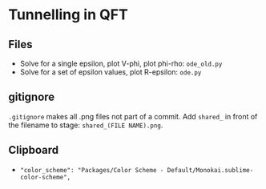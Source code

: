 # Tunnelling in QFT

## Files

- Solve for a single epsilon, plot V-phi, plot phi-rho: ```ode_old.py```
- Solve for a set of epsilon values, plot R-epsilon: ```ode.py```

## gitignore

```.gitignore``` makes all .png files not part of a commit. Add ```shared_``` in front of the filename to stage: ```shared_(FILE NAME).png```.

## Clipboard

- ```"color_scheme": "Packages/Color Scheme - Default/Monokai.sublime-color-scheme",```
